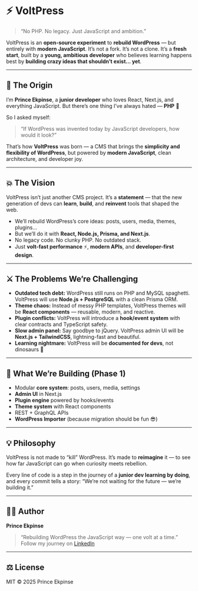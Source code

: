 # ⚡ VoltPress

> “No PHP. No legacy. Just JavaScript and ambition.”

VoltPress is an **open-source experiment** to **rebuild WordPress** — but entirely with **modern JavaScript**.
It’s not a fork. It’s not a clone. It’s a **fresh start**, built by a **young, ambitious developer** who believes learning happens best by **building crazy ideas that shouldn’t exist... yet**.

---

## 🧠 The Origin

I’m **Prince Ekpinse**, a **junior developer** who loves React, Next.js, and everything JavaScript.
But there’s one thing I’ve always hated — **PHP** 😤

So I asked myself:

> “If WordPress was invented today by JavaScript developers, how would it look?”

That’s how **VoltPress** was born — a CMS that brings the **simplicity and flexibility of WordPress**,
but powered by **modern JavaScript**, clean architecture, and developer joy.

---

## 💥 The Vision

VoltPress isn’t just another CMS project.
It’s a **statement** — that the new generation of devs can **learn**, **build**, and **reinvent** tools that shaped the web.

* We’ll rebuild WordPress’s core ideas: posts, users, media, themes, plugins…
* But we’ll do it with **React, Node.js, Prisma, and Next.js**.
* No legacy code. No clunky PHP. No outdated stack.
* Just **volt-fast performance** ⚡, **modern APIs**, and **developer-first design**.

---

## ⚔️ The Problems We’re Challenging

* **Outdated tech debt:** WordPress still runs on PHP and MySQL spaghetti. VoltPress will use **Node.js + PostgreSQL** with a clean Prisma ORM.
* **Theme chaos:** Instead of messy PHP templates, VoltPress themes will be **React components** — reusable, modern, and reactive.
* **Plugin conflicts:** VoltPress will introduce a **hook/event system** with clear contracts and TypeScript safety.
* **Slow admin panel:** Say goodbye to jQuery. VoltPress admin UI will be **Next.js + TailwindCSS**, lightning-fast and beautiful.
* **Learning nightmare:** VoltPress will be **documented for devs**, not dinosaurs 🦖

---

## 🧱 What We’re Building (Phase 1)

* Modular **core system**: posts, users, media, settings
* **Admin UI** in Next.js
* **Plugin engine** powered by hooks/events
* **Theme system** with React components
* REST + GraphQL APIs
* **WordPress Importer** (because migration should be fun 😎)

---

## 💡 Philosophy

VoltPress is not made to “kill” WordPress.
It’s made to **reimagine** it — to see how far JavaScript can go when curiosity meets rebellion.

Every line of code is a step in the journey of a **junior dev learning by doing**,
and every commit tells a story: “We’re not waiting for the future — we’re building it.”

---

## 🧑‍💻 Author

**Prince Ekpinse**

> “Rebuilding WordPress the JavaScript way — one volt at a time.”
> Follow my journey on [LinkedIn](https://linkedin.com/in/prince-ekpinse)

---

## ⚖️ License

MIT © 2025 Prince Ekpinse
